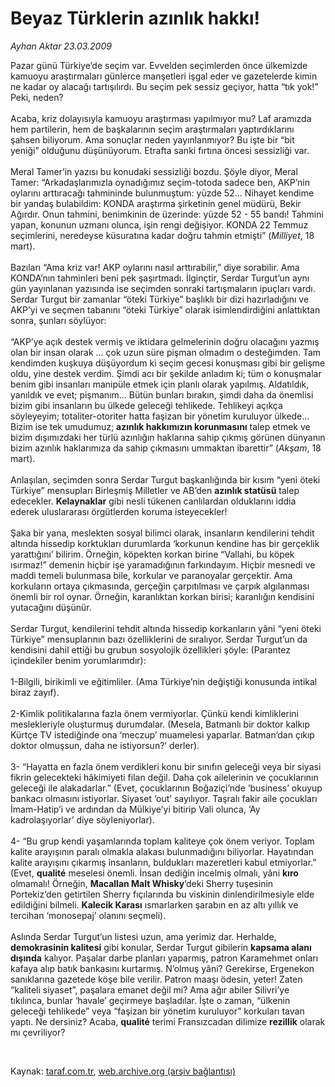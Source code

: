 # Beyaz Türklerin azınlık hakkı!

*Ayhan Aktar 23.03.2009*

<div class="taraf_structure_2col_1zq">
<div class="margen_n">



 <p>Pazar günü Türkiye’de seçim var. Evvelden seçimlerden önce ülkemizde kamuoyu araştırmaları günlerce manşetleri işgal eder ve gazetelerde kimin ne kadar oy alacağı tartışılırdı. Bu seçim pek sessiz geçiyor, hatta “tık yok!” Peki, neden? <br/><br/>Acaba, kriz dolayısıyla kamuoyu araştırması yapılmıyor mu? Laf aramızda hem partilerin, hem de başkalarının seçim araştırmaları yaptırdıklarını şahsen biliyorum. Ama sonuçlar neden yayınlanmıyor? Bu işte bir “bit yeniği” olduğunu düşünüyorum. Etrafta sanki fırtına öncesi sessizliği var. <br/><br/>Meral Tamer’in yazısı bu konudaki sessizliği bozdu. Şöyle diyor, Meral Tamer: “Arkadaşlarımızla oynadığımız seçim-totoda sadece ben, AKP’nin oylarını arttıracağı tahmininde bulunmuştum: yüzde 52... Nihayet kendime bir yandaş bulabildim: KONDA araştırma şirketinin genel müdürü, Bekir Ağırdır. Onun tahmini, benimkinin de üzerinde: yüzde 52 - 55 bandı! Tahmini yapan, konunun uzmanı olunca, işin rengi değişiyor. KONDA 22 Temmuz seçimlerini, neredeyse küsuratına kadar doğru tahmin etmişti” (<i>Milliyet</i>, 18 mart). <br/><br/>Bazıları “Ama kriz var! AKP oylarını nasıl arttırabilir,” diye sorabilir. Ama KONDA’nın tahminleri beni pek şaşırtmadı. İlginçtir, Serdar Turgut’un aynı gün yayınlanan yazısında ise seçimden sonraki tartışmaların ipuçları vardı. Serdar Turgut bir zamanlar “öteki Türkiye” başlıklı bir dizi hazırladığını ve AKP’yi ve seçmen tabanını “öteki Türkiye” olarak isimlendirdiğini anlattıktan sonra, şunları söylüyor: <br/><br/>“AKP’ye açık destek vermiş ve iktidara gelmelerinin doğru olacağını yazmış olan bir insan olarak ... çok uzun süre pişman olmadım o desteğimden. Tam kendimden kuşkuya düşüyordum ki seçim gecesi konuşması gibi bir gelişme oldu, yine destek verdim. Şimdi acı bir şekilde anladım ki; tüm o konuşmalar benim gibi insanları manipüle etmek için planlı olarak yapılmış. Aldatıldık, yanıldık ve evet; pişmanım... Bütün bunları bırakın, şimdi daha da önemlisi bizim gibi insanların bu ülkede geleceği tehlikede. Tehlikeyi açıkça söyleyeyim; totaliter-otoriter hatta faşizan bir yönetim kuruluyor ülkede... Bizim ise tek umudumuz; <b>azınlık hakkımızın korunmasını</b> talep etmek ve bizim dışımızdaki her türlü azınlığın haklarına sahip çıkmış görünen dünyanın bizim azınlık haklarımıza da sahip çıkmasını ummaktan ibarettir” (<i>Akşam</i>, 18 mart). <br/><br/>Anlaşılan, seçimden sonra Serdar Turgut başkanlığında bir kısım “yeni öteki Türkiye” mensupları Birleşmiş Milletler ve AB’den <b>azınlık statüsü</b> talep edecekler. <b>Kelaynaklar</b> gibi nesli tükenen canlılardan olduklarını iddia ederek uluslararası örgütlerden koruma isteyecekler! <br/><br/>Şaka bir yana, meslekten sosyal bilimci olarak, insanların kendilerini tehdit altında hissedip korktukları durumlarda ‘korkunun kendine has bir gerçeklik yarattığını’ bilirim. Örneğin, köpekten korkan birine “Vallahi, bu köpek ısırmaz!” demenin hiçbir işe yaramadığının farkındayım. Hiçbir mesnedi ve maddi temeli bulunmasa bile, korkular ve paranoyalar gerçektir. Ama korkuların ortaya çıkmasında, gerçeğin çarpıtılması ve çarpık algılanması önemli bir rol oynar. Örneğin, karanlıktan korkan birisi; karanlığın kendisini yutacağını düşünür. <br/><br/>Serdar Turgut, kendilerini tehdit altında hissedip korkanların yâni “yeni öteki Türkiye” mensuplarının bazı özelliklerini de sıralıyor. Serdar Turgut’un da kendisini dahil ettiği bu grubun sosyolojik özellikleri şöyle: (Parantez içindekiler benim yorumlarımdır): <br/><br/>1-Bilgili, birikimli ve eğitimliler. (Ama Türkiye’nin değiştiği konusunda intikal biraz zayıf). <br/><br/>2-Kimlik politikalarına fazla önem vermiyorlar. Çünkü kendi kimliklerini meslekleriyle oluşturmuş durumdalar. (Mesela, Batmanlı bir doktor kalkıp Kürtçe TV istediğinde ona ‘meczup’ muamelesi yaparlar. Batman’dan çıkıp doktor olmuşsun, daha ne istiyorsun?’ derler). <br/><br/>3- “Hayatta en fazla önem verdikleri konu bir sınıfın geleceği veya bir siyasi fikrin gelecekteki hâkimiyeti filan değil. Daha çok ailelerinin ve çocuklarının geleceği ile alakadarlar.” (Evet, çocuklarının Boğaziçi’nde ‘business’ okuyup bankacı olmasını istiyorlar. Siyaset ‘out’ sayılıyor. Taşralı fakir aile çocukları İmam-Hatip’i ve ardından da Mülkiye’yi bitirip Vali olunca, ‘Ay kadrolaşıyorlar’ diye söyleniyorlar). <br/><br/>4- “Bu grup kendi yaşamlarında toplam kaliteye çok önem veriyor. Toplam kalite arayışının paralı olmakla alakası bulunmadığını biliyorlar. Hayatından kalite arayışını çıkarmış insanların, buldukları mazeretleri kabul etmiyorlar.” (Evet, <b>qualité</b> meselesi önemli. İnsan dediğin incelmiş olmalı, yâni <b>kıro</b> olmamalı! Örneğin, <b>Macallan Malt Whisky</b>’deki Sherry tuşesinin Portekiz’den getirtilen Sherry fıçılarında bu viskinin dinlendirilmesiyle elde edildiğini bilmeli. <b>Kalecik Karası</b> ısmarlarken şarabın en az altı yıllık ve tercihan ‘monosepaj’ olanını seçmeli). <br/><br/>Aslında Serdar Turgut’un listesi uzun, ama yerimiz dar. Herhalde,<b> demokrasinin kalitesi</b> gibi konular, Serdar Turgut gibilerin <b>kapsama alanı dışında</b> kalıyor. Paşalar darbe planları yaparmış, patron Karamehmet onları kafaya alıp batık bankasını kurtarmış. N’olmuş yâni? Gerekirse, Ergenekon sanıklarına gazetede köşe bile verilir. Patron maaşı ödesin, yeter! Zaten “kaliteli siyaset”, paşalara emanet değil mi? Ama ağır abiler Silivri’ye tıkılınca, bunlar ‘havale’ geçirmeye başladılar. İşte o zaman, “ülkenin geleceği tehlikede” veya “faşizan bir yönetim kuruluyor” korkuları tavan yaptı. Ne dersiniz? Acaba, <b>qualité</b> terimi Fransızcadan dilimize <b>rezillik</b> olarak mı çevriliyor?</p>

<br/>


<div id="taraf_not">
</div>

</div>


</div>

Kaynak: [taraf.com.tr](http://www.taraf.com.tr:80/makale/4639.htm), [web.archive.org (arşiv bağlantısı)](http://web.archive.org/web/20090413220616/http://www.taraf.com.tr:80/makale/4639.htm)
